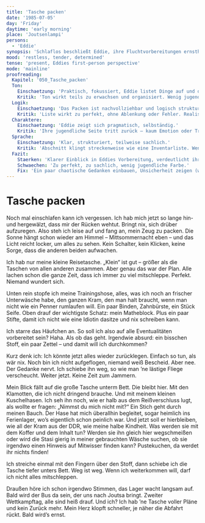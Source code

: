 ```yaml
---
title: 'Tasche packen'
date: '1985-07-05'
day: 'Friday'
daytime: 'early morning'
place: 'Joutsenlampi'
persons:
  - 'Eddie'
synopsis: 'Schlaflos beschließt Eddie, ihre Fluchtvorbereitungen ernsthaft zu beginnen. Im Licht der Mittsommersonne packt sie ihre kleine Reisetasche mit Unterwäsche, Trainingshose, Hygieneartikeln, Seife, Zahnbürste, ihrem Matheblock und Stiften. Sie erkennt, dass sie ihre große Tasche, viele Klamotten, ihr Kuscheltier und symbolisch auch die DDR und ihre Kindheit zurücklassen muss. Ein kurzer Moment des Zweifelns, doch sie wischt ihn beiseite. Bald wird der Bus nach Joutsa zum zweiten Wettkampftag fahren.'
mood: 'restless, tender, determined'
tense: 'present, Eddies first-person perspective'
mode: 'mainline'
proofreading:
  Kapitel: '050_Tasche_packen'
  Ton:
    Einschaetzung: 'Praktisch, fokussiert, Eddie listet Dinge auf und denkt taktisch.'
    Kritik: 'Ton wirkt teils zu erwachsen und organisiert. Wenig jugendliche Unsicherheit oder Spontaneität.'
  Logik:
    Einschaetzung: 'Das Packen ist nachvollziehbar und logisch strukturiert.'
    Kritik: 'Liste wirkt zu perfekt, ohne Ablenkung oder Fehler. Realismus würde mehr Chaos oder Fehlentscheidungen vertragen.'
  Charaktere:
    Einschaetzung: 'Eddie zeigt sich pragmatisch, selbständig.'
    Kritik: 'Ihre jugendliche Seite tritt zurück – kaum Emotion oder Trotz. Sie klingt fast wie eine Erwachsene auf Mission.'
  Sprache:
    Einschaetzung: 'Klar, strukturiert, teilweise sachlich.'
    Kritik: 'Abschnitt klingt streckenweise wie eine Inventarliste. Wenig jugendliche Kommentare oder humorvolle Einwürfe.'
  Fazit:
    Staerken: 'Klarer Einblick in Eddies Vorbereitung, verdeutlicht ihre Sachlichkeit.'
    Schwaechen: 'Zu perfekt, zu sachlich, wenig jugendliche Farbe.'
    Fix: 'Ein paar chaotische Gedanken einbauen, Unsicherheit zeigen (was nehme ich, was vergesse ich?), jugendliche Kommentare ergänzen.'
---
```


# Tasche packen

Noch mal einschlafen kann ich vergessen. Ich hab mich jetzt so lange hin- und
hergewälzt, dass mir der Rücken wehtut. Bringt nix, sich drüber aufzuregen. Also
steh ich leise auf und fang an, mein Zeug zu packen. Die Sonne hängt schon
wieder am Himmel – Mittsommernacht eben – und das Licht reicht locker, um alles
zu sehen. Kein Schalter, kein Klicken, keine Sorge, dass die anderen beiden
aufwachen.

Ich hab nur meine kleine Reisetasche. „Klein“ ist gut – größer als die Taschen
von allen anderen zusammen. Aber genau das war der Plan. Alle lachen schon die
ganze Zeit, dass ich immer zu viel mitschleppe. Perfekt. Niemand wundert sich.

Unten rein stopfe ich meine Trainingshose, alles, was ich noch an frischer
Unterwäsche habe, den ganzen Kram, den man halt braucht, wenn man nicht wie ein
Penner rumlaufen will. Ein paar Binden, Zahnbürste, ein Stück Seife. Oben drauf
der wichtigste Schatz: mein Matheblock. Plus ein paar Stifte, damit ich nicht
wie eine Idiotin dasitze und nix schreiben kann.

Ich starre das Häufchen an. So soll ich also auf alle Eventualitäten vorbereitet
sein? Haha. Als ob das geht. Irgendwie absurd: ein bisschen Stoff, ein paar
Zettel – und damit will ich durchkommen?

Kurz denk ich: Ich könnte jetzt alles wieder zurücklegen. Einfach so tun, als
wär nix. Noch bin ich nicht aufgeflogen, niemand weiß Bescheid. Aber nee. Der
Gedanke nervt. Ich schiebe ihn weg, so wie man ’ne lästige Fliege verscheucht.
Weiter jetzt. Keine Zeit zum Jammern.

Mein Blick fällt auf die große Tasche unterm Bett. Die bleibt hier. Mit den
Klamotten, die ich nicht dringend brauche. Und mit meinem kleinen Kuschelhasen.
Ich seh ihn noch, wie er halb aus dem Reißverschluss lugt, als wollte er fragen:
„Nimmst du mich nicht mit?“ Ein Stich geht durch meinen Bauch. Der Hase hat mich
überallhin begleitet, sogar heimlich ins Ferienlager, wo’s eigentlich schon
peinlich war. Und jetzt soll er hierbleiben, wie all der Kram aus der DDR, wie
meine halbe Kindheit. Was werden sie mit dem Koffer und dem Inhalt tun? Werden
sie ihn gleich hier wegschmeißen oder wird die Stasi gierig in meiner
gebrauchten Wäsche suchen, ob sie irgendwo einen Hinweis auf Mitwisser finden
kann? Pustekuchen, da werdet ihr nichts finden!

Ich streiche einmal mit den Fingern über den Stoff, dann schiebe ich die Tasche
tiefer unters Bett. Weg ist weg. Wenn ich weiterkommen will, darf ich nicht
alles mitschleppen.

Draußen höre ich schon irgendwo Stimmen, das Lager wacht langsam auf. Bald wird
der Bus da sein, der uns nach Joutsa bringt. Zweiter Wettkampftag, alle sind
heiß drauf. Und ich? Ich hab ’ne Tasche voller Pläne und kein Zurück mehr. Mein
Herz klopft schneller, je näher die Abfahrt rückt. Bald wird’s ernst.
